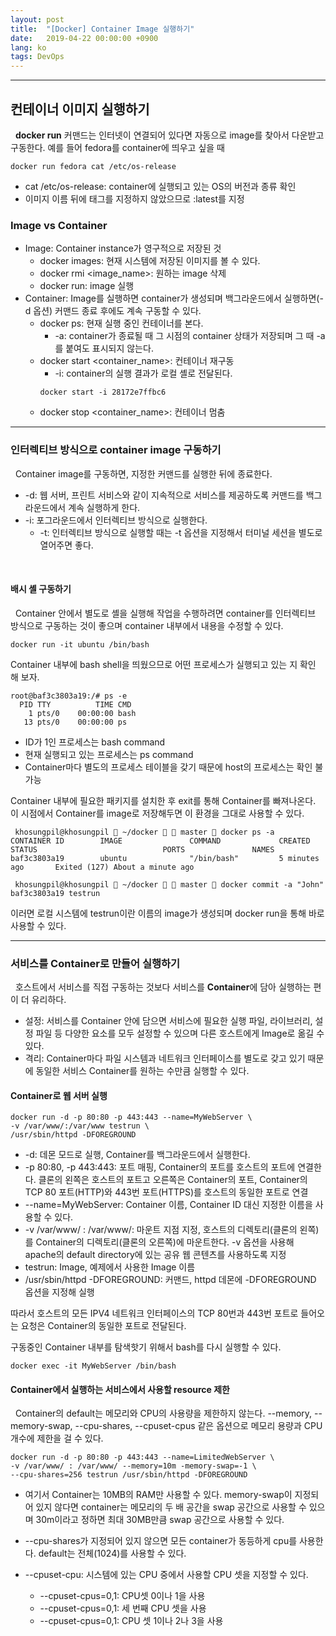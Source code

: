 ```yaml
---
layout: post
title:  "[Docker] Container Image 실행하기"
date:   2019-04-22 00:00:00 +0900
lang: ko
tags: DevOps
---
```

<hr>

## 컨테이너 이미지 실행하기 ##


&nbsp;&nbsp;**docker run** 커맨드는 인터넷이 연결되어 있다면 자동으로 image를 찾아서 다운받고 구동한다.
예를 들어 fedora를 container에 띄우고 싶을 때
~~~
docker run fedora cat /etc/os-release
~~~
* cat /etc/os-release: container에 실행되고 있는 OS의 버전과 종류 확인
* 이미지 이름 뒤에 태그를 지정하지 않았으므로 :latest를 지정

### Image vs Container ###
* Image: Container instance가 영구적으로 저장된 것
  - docker images: 현재 시스템에 저장된 이미지를 볼 수 있다.
  - docker rmi <image_name>: 원하는 image 삭제
  - docker run: image 실행
* Container: Image를 실행하면 container가 생성되며 백그라운드에서 실행하면(-d 옵션) 커맨드 종료 후에도 계속 구동할 수 있다.
  - docker ps: 현재 실행 중인 컨테이너를 본다.
    + -a: container가 종료될 때 그 시점의 container 상태가 저장되며 그 때 -a를 붙여도 표시되지 않는다.
  - docker start <container_name>: 컨테이너 재구동
    + -i: container의 실행 결과가 로컬 셸로 전달된다.
    ~~~
    docker start -i 28172e7ffbc6
    ~~~
  - docker stop <container_name>: 컨테이너 멈춤

<hr>

### 인터렉티브 방식으로 container image 구동하기 ###
&nbsp;&nbsp;Container image를 구동하면, 지정한 커맨드를 실행한 뒤에 종료한다.
* -d: 웹 서버, 프린트 서비스와 같이 지속적으로 서비스를 제공하도록 커맨드를 백그라운드에서 계속 실행하게 한다.
* -i: 포그라운드에서 인터렉티브 방식으로 실행한다.
  - -t: 인터렉티브 방식으로 실행할 때는 -t 옵션을 지정해서 터미널 세션을 별도로 열어주면 좋다.

<br>

#### 배시 셸 구동하기 ####
&nbsp;&nbsp;Container 안에서 별도로 셸을 실행해 작업을 수행하려면 container를 인터렉티브 방식으로 구동하는 것이 좋으며 container 내부에서 내용을 수정할 수 있다.
~~~
docker run -it ubuntu /bin/bash
~~~
Container 내부에 bash shell을 띄웠으므로 어떤 프로세스가 실행되고 있는 지 확인 해 보자.
~~~
root@baf3c3803a19:/# ps -e
  PID TTY          TIME CMD
    1 pts/0    00:00:00 bash
   13 pts/0    00:00:00 ps
~~~
* ID가 1인 프로세스는 bash command
* 현재 실행되고 있는 프로세스는 ps command
* Container마다 별도의 프로세스 테이블을 갖기 때문에 host의 프로세스는 확인 불가능

Container 내부에 필요한 패키지를 설치한 후 exit를 통해 Container를 빠져나온다. 이 시점에서 Container를 image로 저장해두면 이 환경을 그대로 사용할 수 있다.
~~~
 khosungpil@khosungpil  ~/docker   master  docker ps -a
CONTAINER ID        IMAGE               COMMAND             CREATED             STATUS                            PORTS               NAMES
baf3c3803a19        ubuntu              "/bin/bash"         5 minutes ago       Exited (127) About a minute ago

 khosungpil@khosungpil  ~/docker   master  docker commit -a "John" baf3c3803a19 testrun
~~~
이러면 로컬 시스템에 testrun이란 이름의 image가 생성되며 docker run을 통해 바로 사용할 수 있다.

<hr>

### 서비스를 Container로 만들어 실행하기 ###

&nbsp;&nbsp;호스트에서 서비스를 직접 구동하는 것보다 서비스를 **Container**에 담아 실행하는 편이 더 유리하다.
* 설정: 서비스를 Container 안에 담으면 서비스에 필요한 실행 파일, 라이브러리, 설정 파일 등 다양한 요소를 모두 설정할 수 있으며 다른 호스트에게 Image로 옮길 수 있다.
* 격리: Container마다 파일 시스템과 네트워크 인터페이스를 별도로 갖고 있기 때문에 동일한 서비스 Container를 원하는 수만큼 실행할 수 있다.

#### Container로 웹 서버 실행 ####
~~~
docker run -d -p 80:80 -p 443:443 --name=MyWebServer \
-v /var/www/:/var/www testrun \
/usr/sbin/httpd -DFOREGROUND
~~~
* -d: 데몬 모드로 실행, Container를 백그라운드에서 실행한다.
* -p 80:80, -p 443:443: 포트 매핑, Container의 포트를 호스트의 포트에 연결한다. 클론의 왼쪽은 호스트의 포트고 오른쪽은 Container의 포트, Container의 TCP 80 포트(HTTP)와 443번 포트(HTTPS)를 호스트의 동일한 포트로 연결
* --name=MyWebServer: Container 이름, Container ID 대신 지정한 이름을 사용할 수 있다.
* -v /var/www/ : /var/www/: 마운트 지점 지정, 호스트의 디렉토리(클론의 왼쪽)를 Container의 디렉토리(클론의 오른쪽)에 마운트한다. -v 옵션을 사용해 apache의 default directory에 있는 공유 웹 콘텐츠를 사용하도록 지정
* testrun: Image, 예제에서 사용한 Image 이름
* /usr/sbin/httpd -DFOREGROUND: 커맨드, httpd 데몬에 -DFOREGROUND 옵션을 지정해 실행

따라서 호스트의 모든 IPV4 네트워크 인터페이스의 TCP 80번과 443번 포트로 들어오는 요청은 Container의 동일한 포트로 전달된다.

구동중인 Container 내부를 탐색핫기 위해서 bash를 다시 실행할 수 있다.
~~~
docker exec -it MyWebServer /bin/bash
~~~

#### Container에서 실행하는 서비스에서 사용할 resource 제한 ####
&nbsp;&nbsp;Container의 default는 메모리와 CPU의 사용량을 제한하지 않는다. --memory, --memory-swap, --cpu-shares, --cpuset-cpus 같은 옵션으로 메모리 용량과 CPU 개수에 제한을 걸 수 있다.

~~~
docker run -d -p 80:80 -p 443:443 --name=LimitedWebServer \
-v /var/www/ : /var/www/ --memory=10m -memory-swap=-1 \
--cpu-shares=256 testrun /usr/sbin/httpd -DFOREGROUND
~~~
* 여기서 Container는 10MB의 RAM만 사용할 수 있다. memory-swap이 지정되어 있지 않다면 container는 메모리의 두 배 공간을 swap 공간으로 사용할 수 있으며 30m이라고 정하면 최대 30MB만큼 swap 공간으로 사용할 수 있다.

* --cpu-shares가 지정되어 있지 않으면 모든 container가 동등하게 cpu를 사용한다. default는 전체(1024)를 사용할 수 있다.

* --cpuset-cpu: 시스템에 있는 CPU 중에서 사용할 CPU 셋을 지정할 수 있다.
  - --cpuset-cpus=0,1: CPU셋 0이나 1을 사용
  - --cpuset-cpus=0,1: 세 번째 CPU 셋을 사용
  - --cpuset-cpus=0,1: CPU 셋 1이나 2나 3을 사용